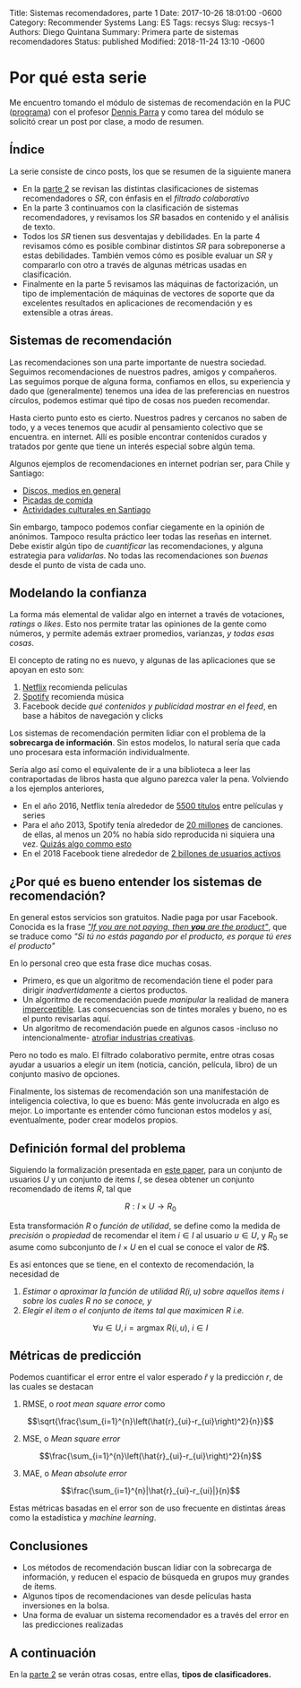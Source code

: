 Title: Sistemas recomendadores, parte 1
Date: 2017-10-26 18:01:00 -0600
Category: Recommender Systems
Lang: ES
Tags: recsys
Slug: recsys-1
Authors: Diego Quintana
Summary: Primera parte de sistemas recomendadores
Status: published
Modified: 2018-11-24 13:10 -0600

# Por qué esta serie

Me encuentro tomando el módulo de sistemas de recomendación en la PUC
([programa](https://educacionprofesional.ing.uc.cl/?diplomado=diplomado-big-data))
con el profesor [Dennis Parra](http://dparra.sitios.ing.uc.cl/) y como tarea del
 módulo se solicitó crear un post por clase, a modo de resumen.

## Índice

La serie consiste de cinco posts, los que se resumen de la siguiente manera

- En la [parte 2]({filename}/blog/sysrec-2.md) se revisan las distintas
  clasificaciones de sistemas recomendadores o _SR_, con énfasis en el _filtrado colaborativo_
- En la parte 3 continuamos con la clasificación
  de sistemas recomendadores, y revisamos los _SR_ basados en contenido y el análisis de texto.
- Todos los _SR_ tienen sus desventajas y debilidades. En la parte 4
  revisamos cómo es posible combinar distintos _SR_ para sobreponerse a estas
  debilidades. También vemos cómo es posible evaluar un _SR_ y compararlo con
  otro a través de algunas métricas usadas en clasificación.
- Finalmente en la parte 5 revisamos las máquinas
  de factorización, un tipo de implementación de máquinas de vectores de
  soporte que da excelentes resultados en aplicaciones de recomendación y es extensible a otras áreas.

## Sistemas de recomendación

Las recomendaciones son una parte importante de nuestra sociedad.
Seguimos recomendaciones de nuestros padres, amigos y compañeros. Las
seguimos porque de alguna forma, confiamos en ellos, su experiencia y
dado que (generalmente) tenemos una idea de las preferencias en nuestros
círculos, podemos estimar qué tipo de cosas nos pueden recomendar.

Hasta cierto punto esto es cierto. Nuestros padres y cercanos no saben
de todo, y a veces tenemos que acudir al pensamiento colectivo que se encuentra.
en internet. Allí es posible encontrar contenidos curados y tratados por
gente que tiene un interés especial sobre algún tema.

Algunos ejemplos de recomendaciones en internet podrían ser, para Chile y Santiago:

- [Discos, medios en general](http://www.paniko.cl/)
- [Picadas de comida](https://elpicadista.cl/)
- [Actividades culturales en Santiago](http://estoy.cl/)

Sin embargo, tampoco podemos confiar ciegamente en la opinión de anónimos. Tampoco
resulta práctico leer todas las reseñas en internet. Debe existir algún tipo de
_cuantificar_ las recomendaciones, y alguna estrategia para _validarlas_. 
No todas las recomendaciones son _buenas_ desde el punto de vista de cada uno.

## Modelando la confianza

La forma más elemental de validar algo en internet a través de votaciones, _ratings_
o _likes_. Esto nos permite tratar las opiniones de la gente como números, y permite
además extraer promedios, varianzas, _y todas esas cosas_.

El concepto de rating no es nuevo, y algunas de las aplicaciones que se apoyan en esto
son:

1.  [Netflix](http://netflix.com/) recomienda películas
2.  [Spotify](https://mubi.com/) recomienda música
3.  Facebook decide _qué contenidos y publicidad mostrar en el feed_,
     en base a hábitos de navegación y clicks


Los sistemas de recomendación permiten lidiar con el problema de la **sobrecarga de información**.
Sin estos modelos, lo natural sería que cada uno procesara esta información individualmente.

Sería algo así como el equivalente de ir a una biblioteca a leer las
contraportadas de libros hasta que alguno parezca valer la pena. Volviendo a los ejemplos
anteriores,

- En el año 2016, Netflix tenía alrededor de [5500 títulos](http://time.com/4272360/the-number-of-movies-on-netflix-is-dropping-fast/)
  entre películas y series
- Para el año 2013, Spotify tenía alrededor de [20 millones](https://www.digitalmusicnews.com/2013/10/11/songsonspotify/) de canciones.
 de ellas, al menos un 20% no había sido reproducida ni siquiera una vez. [Quizás algo commo esto](https://open.spotify.com/album/0ke5cFySqu1XkaVM4RWUZk)
- En el 2018 Facebook tiene alrededor de [2 billones de usuarios activos](https://www.statista.com/statistics/264810/number-of-monthly-active-facebook-users-worldwide/)


## ¿Por qué es bueno entender los sistemas de recomendación?

En general estos servicios son gratuitos. Nadie paga por usar Facebook.
Conocida es la frase [_"If you are not paying, then **you** are the product"_](https://www.reddit.com/r/explainlikeimfive/comments/2m3f05/eli5_if_something_is_free_you_are_the_product/),
que se traduce como _"Si tú no estás pagando por el producto, es porque tú eres el producto"_

En lo personal creo que esta frase dice muchas cosas.

- Primero, es que un algoritmo de recomendación tiene el poder para dirigir _inadvertidamente_ a ciertos productos.
- Un algoritmo de recomendación puede _manipular_ la realidad de manera [imperceptible](https://www.theguardian.com/technology/2014/jun/29/facebook-users-emotions-news-feeds). Las consecuencias son de tintes morales y bueno, no es el punto revisarlas aquí.
- Un algoritmo de recomendación puede en algunos casos -incluso no intencionalmente- [atrofiar industrias creativas](https://www.dw.com/en/spotify-how-a-swedish-startup-transformed-the-music-industry/a-43230609).

Pero no todo es malo. El filtrado colaborativo permite, entre otras cosas ayudar
 a usuarios a elegir un item (noticia, canción, película, libro) de un conjunto
 masivo de opciones.

Finalmente, los sistemas de recomendación son una manifestación de
inteligencia colectiva, lo que es bueno: Más gente involucrada en algo es mejor. 
Lo importante es entender cómo funcionan estos modelos y así, eventualmente, poder crear modelos propios.

## Definición formal del problema

Siguiendo la formalización presentada en [este paper](http://citeseerx.ist.psu.edu/viewdoc/download?doi=10.1.1.423.5258&rep=rep1&type=pdf),
para un conjunto de usuarios $U$ y un conjunto de items $I$, se desea obtener un
 conjunto recomendado de items $R$, tal que

$$R: I \times U \rightarrow R_0$$

Esta transformación $R$ o _función de utilidad_, se define como la medida de
_precisión_ o _propiedad_ de recomendar el item $i \in I$ al usuario $u \in U$,
 y $R_0$ se asume como subconjunto de $I \times U$ en el cual se conoce el valor de $R$$.

Es así entonces que se tiene, en el contexto de recomendación, la necesidad de

1.  _Estimar o aproximar la función de utilidad $R(i,u)$ sobre aquellos items
     $i$ sobre los cuales $R$ no se conoce, y_
2.  _Elegir el ítem o el conjunto de ítems tal que maximicen $R$ i.e._

$$\forall u \in U, i = \mbox{argmax } R(i,u) \mbox{, }  i \in I$$

## Métricas de predicción

Podemos cuantificar el error entre el valor esperado $\hat{r}$ y la predicción $r$, de las cuales se destacan

1.  RMSE, o _root mean square error_ como

$$\sqrt{\frac{\sum_{i=1}^{n}\left(\hat{r}_{ui}-r_{ui}\right)^2}{n}}$$

2.  MSE, o _Mean square error_

$$\frac{\sum_{i=1}^{n}\left(\hat{r}_{ui}-r_{ui}\right)^2}{n}$$

3.  MAE, o _Mean absolute error_

$$\frac{\sum_{i=1}^{n}|\hat{r}_{ui}-r_{ui}|}{n}$$

Estas métricas basadas en el error son de uso frecuente en distintas áreas como
 la estadística y _machine learning_.

## Conclusiones

- Los métodos de recomendación buscan lidiar con la sobrecarga de información,
y reducen el espacio de búsqueda en grupos muy grandes de ítems.
- Algunos tipos de recomendaciones van desde películas hasta inversiones en la bolsa.
- Una forma de evaluar un sistema recomendador es a través del error en las
  predicciones realizadas

## A continuación

En la [parte 2]({filename}/blog/sysrec-2.md) se verán otras cosas, entre ellas, **tipos de clasificadores.**
